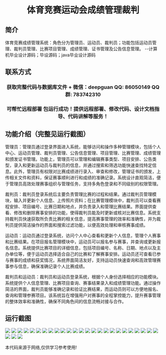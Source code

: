 <p><h1 align="center">体育竞赛运动会成绩管理裁判</h1></p>

## 简介
体育竞赛成绩管理系统：角色分为管理员、运动员、裁判员；功能包括运动员管理、裁判员管理、比赛项目管理、成绩管理、证书管理及公告信息管理。    --计算机毕业设计源码；毕设源码；java毕业设计源码


## 联系方式
<p><h3 align="center">获取完整代码与数据库文件 + 微信：deepguan QQ: 86050149 QQ群: 783742310</h3></p>
<p><h3 align="center">可帮忙远程部署 包运行成功！提供远程部署、修改代码、设计文档指导、代码讲解等服务！</h3></p>

## 功能介绍（完整见运行截图）
管理员：管理员通过登录界面进入系统，能够访问和操作多种管理模块，包括个人中心、运动员管理、裁判员管理、公告信息管理、项目管理、比赛管理、成绩管理和颁发证书管理。功能上，管理员可以管理和编辑赛事类型、项目安排、公告类型，录入和更新运动员与裁判员的信息，并通过搜索和筛选功能快速查找特定信息。此外，管理员有权限对比赛成绩进行录入、审查和修改，管理证书的颁发，上传相关文件和资料，保证赛事顺利进行和成绩的准确记录。系统设计直观简洁，便于管理员高效处理赛事组织与管理任务，支持多角色登录和不同级别的权限管理。

裁判员：裁判员登录系统后主要负责管理比赛的过程和结果。通过裁判员管理模块，输入并更新个人信息、上传照片资料；在比赛管理模块中，裁判员可以查看赛程安排、项目编号、比赛日期和地点，并负责录入和管理比赛结果。界面提供查看、修改和删除赛事安排的功能，使得裁判员能及时更新或核对比赛信息。系统支持裁判员快速获取所负责比赛的相关信息，提高赛事管理的效率和准确性，并为裁判员提供简洁操作的界面和搜索过滤功能，以便高效处理和审核赛事成绩。

运动员：运动员通过登录系统，访问个人中心查看和更新个人信息，管理个人赛事和比赛结果。在项目报名管理模块中，运动员可以报名参与赛事，并查询或更新报名信息。系统提供比赛项目的详细信息，包括项目编号、名称、日期、地点以及主办单位等，便于运动员选择适合自己的比赛和了解赛事安排。运动员还可查看已参与赛事的成绩和获奖情况，系统界面简洁友好，支持运动员快速查询和高效管理赛事参与信息，确保准确记录个人比赛成绩。

裁判员和运动员：裁判员和运动员登录系统，根据个人身份选择相应的功能模块。系统提供个人信息管理、比赛项目查询、赛事结果录入和成绩管理功能。通过操作简洁的界面，裁判员能够准确记录和验证比赛结果，而运动员则可以方便地报名、查询和管理参赛项目。该系统旨在增强用户对赛事的全程掌控能力，提升赛事管理的整体效率和准确性，确保不同角色间的信息流畅对接与合作。


## 运行截图
![](img/001.jpg)
![](img/002.jpg)
![](img/003.jpg)
![](img/004.jpg)
![](img/005.jpg)
![](img/006.jpg)
![](img/007.jpg)
![](img/008.jpg)
![](img/009.jpg)
![](img/010.jpg)
![](img/011.jpg)
![](img/012.jpg)
![](img/013.jpg)
![](img/014.jpg)
![](img/015.jpg)
![](img/016.jpg)
![](img/017.jpg)
![](img/018.jpg)
![](img/019.jpg)
![](img/020.jpg)
![](img/021.jpg)
![](img/022.jpg)
![](img/023.jpg)
![](img/024.jpg)
![](img/025.jpg)
![](img/026.jpg)
![](img/027.jpg)
![](img/028.jpg)

<p>本代码来源于网络,仅供学习参考使用!</p>
